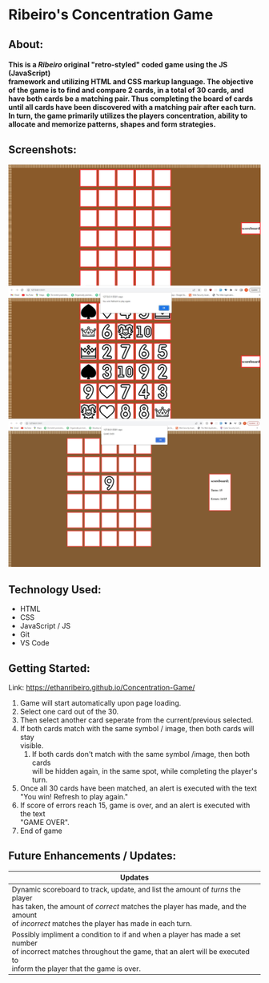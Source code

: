 # Ribeiro's Concentration Game 

## About:
#### This is a *Ribeiro* original "retro-styled" coded game using the JS (JavaScript) <br /> framework and utilizing HTML and CSS markup language. The objective of the game is to find and compare 2 cards, in a total of 30 cards, and have both cards be a matching pair. Thus completing the board of cards until all cards have been discovered with a matching pair after each turn. In turn, the game primarily utilizes the players concentration, ability to allocate and memorize patterns, shapes and form strategies.

## Screenshots:
![Screenshot of game when player starts](/imgs/memory-screenshot-1.jpg "This is a sample image.")
![Screenshot of game when player wins](/imgs/memory-screenshot-2.jpg "This is a sample image.")
![Screenshot of game when player loses](/imgs/memory-screenshot-3.jpg "This is a sample image.")

## Technology Used:

* HTML
* CSS
* JavaScript / JS
* Git
* VS Code

## Getting Started:
Link: https://ethanribeiro.github.io/Concentration-Game/
1. Game will start automatically upon page loading.
1. Select one card out of the 30.
1. Then select another card seperate from the current/previous selected.
1. If both cards match with the same symbol / image, then both cards will stay <br /> visible.
    1. If both cards don't match with the same symbol /image, then both cards <br /> will be hidden again, in the same spot, while completing the player's turn.
1. Once all 30 cards have been matched, an alert is executed with the text <br /> "You win! Refresh to play again."
1. If score of errors reach 15, game is over, and an alert is executed with the text <br /> "GAME OVER".
1. End of game

## Future Enhancements / Updates:
| Updates |
|---------|
|Dynamic scoreboard to track, update, and list the amount of _turns_ the player <br /> has taken, the amount of _correct_ matches the player has made, and the amount <br /> of _incorrect_ matches the player has made in each turn.|
|Possibly impliment a condition to if and when a player has made a set number <br /> of incorrect matches throughout the game, that an alert will be executed to <br /> inform the player that the game is over.|
